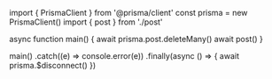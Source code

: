 import { PrismaClient } from '@prisma/client'
const prisma = new PrismaClient()
import { post } from './post'

async function main() {
    await prisma.post.deleteMany()
    await post()
}

main()
    .catch((e) => console.error(e))
    .finally(async () => {
        await prisma.$disconnect()
    })
